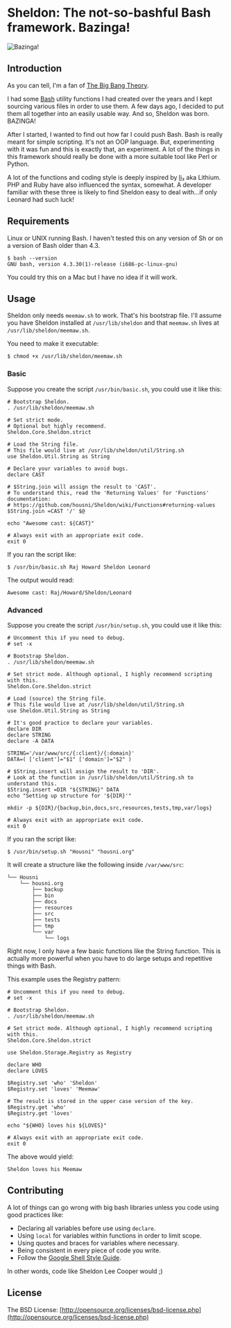 # Sheldon: The not-so-bashful Bash framework. Bazinga!

![Bazinga!](https://cdn.rawgit.com/housni/Sheldon/master/resources/logo/sheldon.svg)

## Introduction
As you can tell, I'm a fan of [The Big Bang Theory](https://en.wikipedia.org/wiki/The_Big_Bang_Theory).

I had some [Bash](https://en.wikipedia.org/wiki/Bash_(Unix_shell)) utility functions I had created over the years and I kept sourcing various files in order to use them. A few days ago, I decided to put them all together into an easily usable way. And so, Sheldon was born. BAZINGA!

After I started, I wanted to find out how far I could push Bash. Bash is really meant for simple scripting. It's not an OOP language. But, experimenting with it was fun and this is exactly that, an experiment. A lot of the things in this framework should really be done with a more suitable tool like Perl or Python.

A lot of the functions and coding style is deeply inspired by [li₃](https://github.com/UnionOfRAD/lithium) aka Lithium. PHP and Ruby have also influenced the syntax, somewhat. A developer familiar with these three is likely to find Sheldon easy to deal with...if only Leonard had such luck!


## Requirements
Linux or UNIX running Bash.
I haven't tested this on any version of Sh or on a version of Bash older than 4.3.
```
$ bash --version
GNU bash, version 4.3.30(1)-release (i686-pc-linux-gnu)
```
You could try this on a Mac but I have no idea if it will work.


## Usage
Sheldon only needs `meemaw.sh` to work. That's his bootstrap file.
I'll assume you have Sheldon installed at `/usr/lib/sheldon` and that `meemaw.sh` lives at `/usr/lib/sheldon/meemaw.sh`.

You need to make it executable:
```
$ chmod +x /usr/lib/sheldon/meemaw.sh
```

### Basic
Suppose you create the script `/usr/bin/basic.sh`, you could use it like this:
```shell
# Bootstrap Sheldon.
. /usr/lib/sheldon/meemaw.sh

# Set strict mode.
# Optional but highly recommend.
Sheldon.Core.Sheldon.strict

# Load the String file.
# This file would live at /usr/lib/sheldon/util/String.sh
use Sheldon.Util.String as String

# Declare your variables to avoid bugs.
declare CAST

# $String.join will assign the result to 'CAST'.
# To understand this, read the 'Returning Values' for 'Functions' documentation:
# https://github.com/housni/Sheldon/wiki/Functions#returning-values
$String.join =CAST '/' $@

echo "Awesome cast: ${CAST}"

# Always exit with an appropriate exit code.
exit 0
```

If you ran the script like:
```shell
$ /usr/bin/basic.sh Raj Howard Sheldon Leonard
```

The output would read:
```shell
Awesome cast: Raj/Howard/Sheldon/Leonard
```



### Advanced
Suppose you create the script `/usr/bin/setup.sh`, you could use it like this:
```shell
# Uncomment this if you need to debug.
# set -x

# Bootstrap Sheldon.
. /usr/lib/sheldon/meemaw.sh

# Set strict mode. Although optional, I highly recommend scripting with this.
Sheldon.Core.Sheldon.strict

# Load (source) the String file.
# This file would live at /usr/lib/sheldon/util/String.sh
use Sheldon.Util.String as String

# It's good practice to declare your variables.
declare DIR
declare STRING
declare -A DATA

STRING='/var/www/src/{:client}/{:domain}'
DATA=( ['client']="$1" ['domain']="$2" )

# $String.insert will assign the result to 'DIR'.
# Look at the function in /usr/lib/sheldon/util/String.sh to understand this.
$String.insert =DIR "${STRING}" DATA
echo "Setting up structure for '${DIR}'"

mkdir -p ${DIR}/{backup,bin,docs,src,resources,tests,tmp,var/logs}

# Always exit with an appropriate exit code.
exit 0
```

If you ran the script like:
```shell
$ /usr/bin/setup.sh "Housni" "housni.org"
```

It will create a structure like the following inside `/var/www/src`:
```
└── Housni
    └── housni.org
        ├── backup
        ├── bin
        ├── docs
        ├── resources
        ├── src
        ├── tests
        ├── tmp
        └── var
            └── logs
```

Right now, I only have a few basic functions like the String function.
This is actually more powerful when you have to do large setups and repetitive things with Bash.

This example uses the Registry pattern:
```shell
# Uncomment this if you need to debug.
# set -x

# Bootstrap Sheldon.
. /usr/lib/sheldon/meemaw.sh

# Set strict mode. Although optional, I highly recommend scripting with this.
Sheldon.Core.Sheldon.strict

use Sheldon.Storage.Registry as Registry

declare WHO
declare LOVES

$Registry.set 'who' 'Sheldon'
$Registry.set 'loves' 'Meemaw'

# The result is stored in the upper case version of the key.
$Registry.get 'who'
$Registry.get 'loves'

echo "${WHO} loves his ${LOVES}"

# Always exit with an appropriate exit code.
exit 0
```

The above would yield:
```
Sheldon loves his Meemaw
```


## Contributing
A lot of things can go wrong with big bash libraries unless you code using good practices like:
* Declaring all variables before use using `declare`.
* Using `local` for variables within functions in order to limit scope.
* Using quotes and braces for variables where necessary.
* Being consistent in every piece of code you write.
* Follow the [Google Shell Style Guide](https://google-styleguide.googlecode.com/svn/trunk/shell.xml).

In other words, code like Sheldon Lee Cooper would ;)


## License
The BSD License: [http://opensource.org/licenses/bsd-license.php](http://opensource.org/licenses/bsd-license.php)